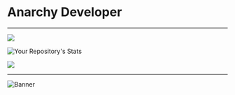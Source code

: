 <h1>Anarchy Developer</h1>

---

 <a href="https://github.com/4n4rchyDev">
<img src="https://discord.c99.nl/widget/theme-4/805842079091654696.png"> </a>

![Your Repository's Stats](https://github-readme-stats.vercel.app/api/top-langs/?username=4n4rchyDev&theme=tokyonight)

 <a href="https://github.com/4n4rchyDev">
<img src="https://discord.c99.nl/widget/theme-4/855404028892938241.png"> </a>

---

![Banner](https://data.whicdn.com/images/244251337/original.gif)
